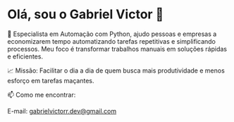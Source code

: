# Olá, sou o Gabriel Victor 👋

🚀 Especialista em Automação com Python, ajudo pessoas e empresas a economizarem tempo automatizando tarefas repetitivas e simplificando processos. Meu foco é transformar trabalhos manuais em soluções rápidas e eficientes.

📈 Missão: Facilitar o dia a dia de quem busca mais produtividade e menos esforço em tarefas maçantes.

📫 Como me encontrar:

E-mail: gabrielvictorr.dev@gmail.com
